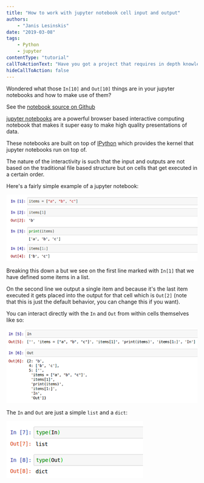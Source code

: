 ```yaml
---
title: "How to work with jupyter notebook cell input and output"
authors:
    - "Janis Lesinskis"
date: "2019-03-08"
tags:
    - Python
    - jupyter
contentType: "tutorial"
callToActionText: "Have you got a project that requires in depth knowledge of Python or Jupyter notebooks? We'd love to hear about it so fill in the form below with some details."
hideCallToAction: false
---
```


Wondered what those `In[10]` and `Out[10]` things are in your jupyter notebooks and how to make use of them?

<!-- end excerpt -->

See the [notebook source on Github](https://github.com/CustomProgrammingSolutions/jupyter_examples/blob/master/CellInputsAndOutputs.ipynb)

[jupyter notebooks](https://jupyter.org/) are a powerful browser based interactive computing notebook that makes it super easy to make high quality presentations of data.

These notebooks are built on top of [IPython](https://ipython.org/) which provides the kernel that jupyter notebooks run on top of.

The nature of the interactivity is such that the input and outputs are not based on the traditional file based structure but on cells that get executed in a certain order.

Here's a fairly simple example of a jupyter notebook:

![Jupyter's cell based structure](JupyterNotebookExample.png)

Breaking this down a but we see on the first line marked with `In[1]` that we have defined some items in a list.

On the second line we output a single item and because it's the last item executed it gets placed into the output for that cell which is `Out[2]` (note that this is just the default behavior, you can change this if you want).

You can interact directly with the `In` and `Out` from within cells themselves like so:

![Example of The In and Out variables](JupyterCellIO_InOut.png)

The `In` and `Out` are just a simple `list` and a `dict`:

![Types of The In and Out variables](JupyterTypes_InOut.png)
